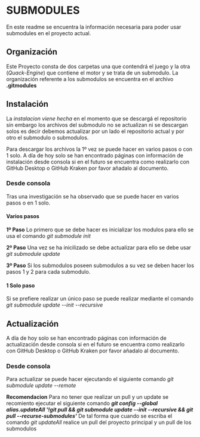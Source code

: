 # SUBMODULES

En este readme se encuentra la información necesaria para poder usar submodules en el proyecto actual.

## Organización

Este Proyecto consta de dos carpetas una que contendrá el juego y la otra (*Quack-Engine*) que contiene el motor y se trata de un submodulo.
La organización referente a los submodulos se encuentra en el archivo **.gitmodules**

## Instalación

La *instalacion viene hecha* en el momento que se descargá el repositorio sin embargo los archivos del submodulo no se actualizan ni se descargan solos es decir debemos actualizar por un lado el repositorio actual y por otro el submodulo o submodulos.

Para descargar los archivos la 1º vez se puede hacer en varios pasos o con 1 solo.
A día de hoy solo se han encontrado páginas con información de instalación desde consola si en el futuro se encuentra como realizarlo con GitHub Desktop o GitHub Kraken por favor añadalo al documento.

### Desde consola

Tras una investigación se ha observado que se puede hacer en varios pasos o en 1 solo.
#### Varios pasos

**1º Paso** Lo primero que se debe hacer es inicializar los modulos para ello se usa el comando *git submodule init*

**2º Paso** Una vez se ha inicilizado se debe actualizar para ello se debe usar *git submodule update*

**3º Paso** Si los submodulos poseen submodulos a su vez se deben hacer los pasos 1 y 2 para cada submodulo.

#### 1 Solo paso

Si se prefiere realizar un único paso se puede realizar mediante el comando *git submodule update --init --recursive* 

## Actualización
A día de hoy solo se han encontrado páginas con información de actualización desde consola si en el futuro se encuentra como realizarlo con GitHub Desktop o GitHub Kraken por favor añadalo al documento.

### Desde consola

Para actualizar se puede hacer ejecutando el siguiente comando *git submodule update --remote*

**Recomendacion**
Para no tener que realizar un pull y un update se recomiento ejecutar el siguiente comando ***git config --global alias.updateAll '!git pull && git submodule update --init --recursive && git pull --recurse-submodules'***
De tal forma que cuando se escriba el comando *git updateAll* realice un pull del proyecto principal y un pull de los submodulos
